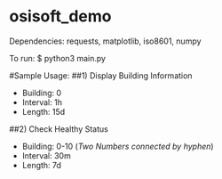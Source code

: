 # osisoft_demo

Dependencies:
requests, matplotlib, iso8601, numpy

To run:
$ python3 main.py

#Sample Usage:
##1) Display Building Information
* Building: 0
* Interval: 1h
* Length: 15d

##2) Check Healthy Status
* Building: 0-10  (*Two Numbers connected by hyphen*)
* Interval: 30m 
* Length: 7d


